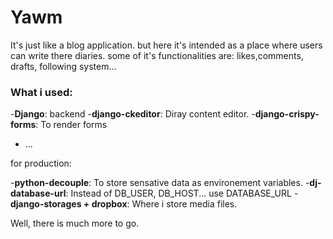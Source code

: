 # Yawm
It's just like a blog application. but here it's intended as a place where users can write there diaries. some of it's functionalities are: likes,comments, drafts, following system...

### What i used:

-**Django**: backend
-**django-ckeditor**: Diray content editor.
-**django-crispy-forms**: To render forms
- ...

for production:

-**python-decouple**: To store sensative data as environement variables.
-**dj-database-url**: Instead of DB_USER, DB_HOST... use DATABASE_URL
-**django-storages + dropbox**: Where i store media files.

Well, there is much more to go.